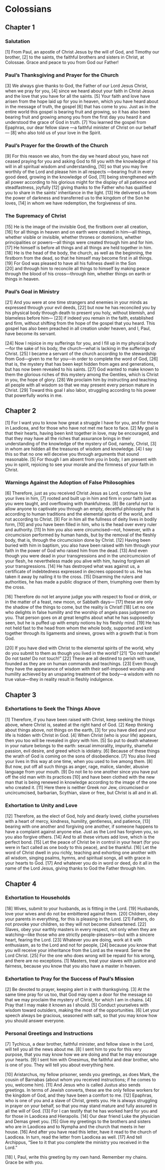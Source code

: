 # Colossians

## Chapter 1

### Salutation

[1] From Paul, an apostle of Christ Jesus by the will of God, and Timothy our brother,
[2] to the saints, the faithful brothers and sisters in Christ, at Colossae. Grace and peace to you from God our Father!

### Paul’s Thanksgiving and Prayer for the Church

[3] We always give thanks to God, the Father of our Lord Jesus Christ, when we pray for you,
[4] since we heard about your faith in Christ Jesus and the love that you have for all the saints.
[5] Your faith and love have arisen from the hope laid up for you in heaven, which you have heard about in the message of truth, the gospel
[6] that has come to you. Just as in the entire world this gospel is bearing fruit and growing, so it has also been bearing fruit and growing among you from the first day you heard it and understood the grace of God in truth.
[7] You learned the gospel from Epaphras, our dear fellow slave —a faithful minister of Christ on our behalf—
[8] who also told us of your love in the Spirit.

### Paul’s Prayer for the Growth of the Church

[9] For this reason we also, from the day we heard about you, have not ceased praying for you and asking God to fill you with the knowledge of his will in all spiritual wisdom and understanding,
[10] so that you may live worthily of the Lord and please him in all respects —bearing fruit in every good deed, growing in the knowledge of God,
[11] being strengthened with all power according to his glorious might for the display of all patience and steadfastness, joyfully
[12] giving thanks to the Father who has qualified you to share in the saints’ inheritance in the light.
[13] He delivered us from the power of darkness and transferred us to the kingdom of the Son he loves,
[14] in whom we have redemption, the forgiveness of sins.

### The Supremacy of Christ

[15] He is the image of the invisible God, the firstborn over all creation,<br>
[16] for all things in heaven and on earth were created in him—all things, whether visible or invisible, whether thrones or dominions, whether principalities or powers—all things were created through him and for him.<br>
[17] He himself is before all things and all things are held together in him.<br>
[18] He is the head of the body, the church, as well as the beginning, the firstborn from the dead, so that he himself may become first in all things.<br>
[19] For God was pleased to have all his fullness dwell in the Son<br>
[20] and through him to reconcile all things to himself by making peace through the blood of his cross—through him, whether things on earth or things in heaven.<br>

### Paul’s Goal in Ministry

[21] And you were at one time strangers and enemies in your minds as expressed through your evil deeds,
[22] but now he has reconciled you by his physical body through death to present you holy, without blemish, and blameless before him—
[23] if indeed you remain in the faith, established and firm, without shifting from the hope of the gospel that you heard. This gospel has also been preached in all creation under heaven, and I, Paul, have become its servant.

[24] Now I rejoice in my sufferings for you, and I fill up in my physical body—for the sake of his body, the church—what is lacking in the sufferings of Christ.
[25] I became a servant of the church according to the stewardship from God—given to me for you—in order to complete the word of God,
[26] that is, the mystery that has been kept hidden from ages and generations, but has now been revealed to his saints.
[27] God wanted to make known to them the glorious riches of this mystery among the Gentiles, which is Christ in you, the hope of glory.
[28] We proclaim him by instructing and teaching all people with all wisdom so that we may present every person mature in Christ.
[29] Toward this goal I also labor, struggling according to his power that powerfully works in me.

## Chapter 2

[1] For I want you to know how great a struggle I have for you, and for those in Laodicea, and for those who have not met me face to face.
[2] My goal is that their hearts, having been knit together in love, may be encouraged, and that they may have all the riches that assurance brings in their understanding of the knowledge of the mystery of God, namely, Christ,
[3] in whom are hidden all the treasures of wisdom and knowledge.
[4] I say this so that no one will deceive you through arguments that sound reasonable.
[5] For though I am absent from you in body, I am present with you in spirit, rejoicing to see your morale and the firmness of your faith in Christ.

### Warnings Against the Adoption of False Philosophies

[6] Therefore, just as you received Christ Jesus as Lord, continue to live your lives in him,
[7] rooted and built up in him and firm in your faith just as you were taught, and overflowing with thankfulness.
[8] Be careful not to allow anyone to captivate you through an empty, deceitful philosophy that is according to human traditions and the elemental spirits of the world, and not according to Christ.
[9] For in him all the fullness of deity lives in bodily form,
[10] and you have been filled in him, who is the head over every ruler and authority.
[11] In him you also were circumcised—not, however, with a circumcision performed by human hands, but by the removal of the fleshly body, that is, through the circumcision done by Christ.
[12] Having been buried with him in baptism, you also have been raised with him through your faith in the power of God who raised him from the dead.
[13] And even though you were dead in your transgressions and in the uncircumcision of your flesh, he nevertheless made you alive with him, having forgiven all your transgressions.
[14] He has destroyed what was against us, a certificate of indebtedness expressed in decrees opposed to us. He has taken it away by nailing it to the cross.
[15] Disarming the rulers and authorities, he has made a public disgrace of them, triumphing over them by the cross.

[16] Therefore do not let anyone judge you with respect to food or drink, or in the matter of a feast, new moon, or Sabbath days—
[17] these are only the shadow of the things to come, but the reality is Christ!
[18] Let no one who delights in false humility and the worship of angels pass judgment on you. That person goes on at great lengths about what he has supposedly seen, but he is puffed up with empty notions by his fleshly mind.
[19] He has not held fast to the head from whom the whole body, supported and knit together through its ligaments and sinews, grows with a growth that is from God.

[20] If you have died with Christ to the elemental spirits of the world, why do you submit to them as though you lived in the world?
[21] “Do not handle! Do not taste! Do not touch!”
[22] These are all destined to perish with use, founded as they are on human commands and teachings.
[23] Even though they have the appearance of wisdom with their self-imposed worship and humility achieved by an unsparing treatment of the body—a wisdom with no true value—they in reality result in fleshly indulgence.

## Chapter 3

### Exhortations to Seek the Things Above

[1] Therefore, if you have been raised with Christ, keep seeking the things above, where Christ is, seated at the right hand of God.
[2] Keep thinking about things above, not things on the earth,
[3] for you have died and your life is hidden with Christ in God.
[4] When Christ (who is your life) appears, then you too will be revealed in glory with him.
[5] So put to death whatever in your nature belongs to the earth: sexual immorality, impurity, shameful passion, evil desire, and greed which is idolatry.
[6] Because of these things the wrath of God is coming on the sons of disobedience.
[7] You also lived your lives in this way at one time, when you used to live among them.
[8] But now, put off all such things as anger, rage, malice, slander, abusive language from your mouth.
[9] Do not lie to one another since you have put off the old man with its practices
[10] and have been clothed with the new man that is being renewed in knowledge according to the image of the one who created it.
[11] Here there is neither Greek nor Jew, circumcised or uncircumcised, barbarian, Scythian, slave or free, but Christ is all and in all.

### Exhortation to Unity and Love

[12] Therefore, as the elect of God, holy and dearly loved, clothe yourselves with a heart of mercy, kindness, humility, gentleness, and patience,
[13] bearing with one another and forgiving one another, if someone happens to have a complaint against anyone else. Just as the Lord has forgiven you, so you also forgive others.
[14] And to all these virtues add love, which is the perfect bond.
[15] Let the peace of Christ be in control in your heart (for you were in fact called as one body to this peace), and be thankful.
[16] Let the word of Christ dwell in you richly, teaching and exhorting one another with all wisdom, singing psalms, hymns, and spiritual songs, all with grace in your hearts to God.
[17] And whatever you do in word or deed, do it all in the name of the Lord Jesus, giving thanks to God the Father through him.

## Chapter 4

### Exhortation to Households

[18] Wives, submit to your husbands, as is fitting in the Lord.
[19] Husbands, love your wives and do not be embittered against them.
[20] Children, obey your parents in everything, for this is pleasing in the Lord.
[21] Fathers, do not provoke your children, so they will not become disheartened.
[22] Slaves, obey your earthly masters in every respect, not only when they are watching—like those who are strictly people-pleasers—but with a sincere heart, fearing the Lord.
[23] Whatever you are doing, work at it with enthusiasm, as to the Lord and not for people,
[24] because you know that you will receive your inheritance from the Lord as the reward. Serve the Lord Christ.
[25] For the one who does wrong will be repaid for his wrong, and there are no exceptions.
[1] Masters, treat your slaves with justice and fairness, because you know that you also have a master in heaven.



### Exhortation to Pray for the Success of Paul’s Mission

[2] Be devoted to prayer, keeping alert in it with thanksgiving.
[3] At the same time pray for us too, that God may open a door for the message so that we may proclaim the mystery of Christ, for which I am in chains.
[4] Pray that I may make it known as I should.
[5] Conduct yourselves with wisdom toward outsiders, making the most of the opportunities.
[6] Let your speech always be gracious, seasoned with salt, so that you may know how you should answer everyone.

### Personal Greetings and Instructions

[7] Tychicus, a dear brother, faithful minister, and fellow slave in the Lord, will tell you all the news about me.
[8] I sent him to you for this very purpose, that you may know how we are doing and that he may encourage your hearts.
[9] I sent him with Onesimus, the faithful and dear brother, who is one of you. They will tell you about everything here.

[10] Aristarchus, my fellow prisoner, sends you greetings, as does Mark, the cousin of Barnabas (about whom you received instructions; if he comes to you, welcome him).
[11] And Jesus who is called Justus also sends greetings. In terms of Jewish converts, these are the only fellow workers for the kingdom of God, and they have been a comfort to me.
[12] Epaphras, who is one of you and a slave of Christ, greets you. He is always struggling in prayer on your behalf, so that you may stand mature and fully assured in all the will of God.
[13] For I can testify that he has worked hard for you and for those in Laodicea and Hierapolis.
[14] Our dear friend Luke the physician and Demas greet you.
[15] Give my greetings to the brothers and sisters who are in Laodicea and to Nympha and the church that meets in her house.
[16] And after you have read this letter, have it read to the church of Laodicea. In turn, read the letter from Laodicea as well.
[17] And tell Archippus, “See to it that you complete the ministry you received in the Lord.”

[18] I, Paul, write this greeting by my own hand. Remember my chains. Grace be with you.

